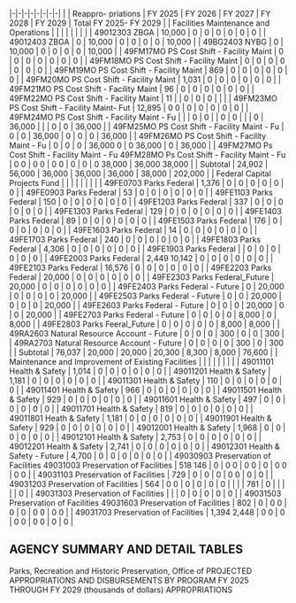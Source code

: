 |-|-|-|-|-|-|-|-|
| | Reappro-  priations | FY 2025 | FY 2026 | FY 2027 | FY 2028 | FY 2029 | Total FY 2025- FY 2029 |
| Facilities Maintenance and Operations | | | | | | | |
| 49012303 ZBGA | 10,000 | 0 | 0 | 0 | 0 | 0 | 0 |
| 49012403 ZBGA | 0 | 10,000 | 0 | 0 | 0 | 0 | 10,000 |
| 49BG2403 NYBG | 0 | 10,000 | 0 | 0 | 0 | 0 | 10,000 |
| 49FM17MO PS Cost Shift - Facility Maint | 0 | 0 | 0 | 0 | 0 | 0 | 0 |
| 49FM18MO PS Cost Shift - Facility Maint | 0 | 0 | 0 | 0 | 0 | 0 | 0 |
| 49FM19MO PS Cost Shift - Facility Maint | 869 | 0 | 0 | 0 | 0 | 0 | 0 |
| 49FM20MO PS Cost Shift - Facility Maint | 1,031 | 0 | 0 | 0 | 0 | 0 | 0 |
| 49FM21MO PS Cost Shift - Facility Maint | 96 | 0 | 0 | 0 | 0 | 0 | 0 |
| 49FM22MO PS Cost Shift - Facility Maint | 11 | | 0 | 0 | 0 | | |
| 49FM23MO PS Cost Shift - Facility Maint- Fut | 12,895 | 0  0 | 0 | 0 | 0 | 0 | 0 |
| 49FM24MO PS Cost Shift - Facility Maint - Fu | | | 0 | 0 | | 0 | 0 |
| | 0 | 36,000 | | | 0 | 0 | 36,000 |
| 49FM25MO PS Cost Shift - Facility Maint - Fu | 0 | 0 | 36,000 | 0 | 0 | 0 | 36,000 |
| 49FM26MO PS Cost Shift - Facility Maint - Fu | 0 | 0 | 0 | 36,000  0 | 0  36,000 | 0 | 36,000 |
| 49FM27MO Ps Cost Shift - Facility Maint - Fu  49FM28MO Ps Cost Shift - Facility Maint - Fu | 0  0 | 0  0 | 0  0 | 0 | 0 | 0  38,000 | 36,000  38,000 |
| Subtotal | 24,902 | 56,000 | 36,000 | 36,000 | 36,000 | 38,000 | 202,000 |
| Federal Capital Projects Fund | | | | | | | |
| 49FE0703 Parks Federal | 1,376 | 0 | 0 | 0 | 0 | 0 | 0 |
| 49FE0903 Parks Federal | 53 | 0 | 0 | 0 | 0 | 0 | 0 |
| 49FE1103 Parks Federal | 150 | 0 | 0 | 0 | 0 | 0 | 0 |
| 49FE1203 Parks Federal | 337 | 0 | 0 | 0 | 0 | 0 | 0 |
| 49FE1303 Parks Federal | 129 | 0 | 0 | 0 | 0 | 0 | 0 |
| 49FE1403 Parks Federal | 89 | 0 | 0 | 0 | 0 | 0 | 0 |
| 49FE1503 Parks Federal | 176 | 0 | 0 | 0 | 0 | 0 | 0 |
| 49FE1603 Parks Federal | 14 | 0 | 0 | 0 | 0 | 0 | 0 |
| 49FE1703 Parks Federal | 240 | 0 | 0 | 0 | 0 | 0 | 0 |
| 49FE1803 Parks Federal | 4,306 | 0 | 0 | 0 | 0 | 0 | 0 |
| 49FE1903 Parks Federal | | 0 | 0 | 0 | 0 | 0 | 0 |
| 49FE2003 Parks Federal | 2,449  10,142 | 0 | 0 | 0 | 0 | 0 | 0 |
| 49FE2103 Parks Federal | 16,576 | 0 | 0 | 0 | 0 | 0 | 0 |
| 49FE2203 Parks Federal | 20,000 | 0 | 0 | 0 | 0 | 0 | 0 |
| 49FE2303 Parks Federal_Future | 20,000 | 0 | 0 | 0 | 0 | 0 | 0 |
| 49FE2403 Parks Federal - Future | 0 | 20,000 | 0 | 0 | 0 | 0 | 20,000 |
| 49FE2503 Parks Federal - Future | 0 | 0 | 20,000 | 0 | 0 | 0 | 20,000 |
| 49FE2603 Parks Federal - Future | 0 | 0 | 0 | 20,000 | 0 | 0 | 20,000 |
| 49FE2703 Parks Federal - Future | 0 | 0 | 0 | 0 | 8,000 | 0 | 8,000 |
| 49FE2803 Parks Feeral_Future | 0 | 0 | 0 | 0 | 0 | 8,000 | 8,000 |
| 49RA2603 Natural Resource Account - Future | 0 | 0 | 0 | 300 | 0 | 0 | 300 |
| 49RA2703 Natural Resource Account - Future | 0 | 0 | 0 | 0 | 300 | 0 | 300 |
| Subtotal | 76,037 | 20,000 | 20,000 | 20,300 | 8,300 | 8,000 | 76,600 |
| Maintenance and Improvement of Existing Facilities | | | | | | | |
| 49011101 Health & Safety | 1,014 | 0 | 0 | 0 | 0 | 0 | 0 |
| 49011201 Health & Safety | 1,181 | 0 | 0 | 0 | 0 | 0 | 0 |
| 49011301 Health & Safety | 110 | 0 | 0 | 0 | 0 | 0 | 0 |
| 49011401 Health & Safety | 966 | 0 | 0 | 0 | 0 | 0 | 0 |
| 49011501 Health & Safety | 929 | 0 | 0 | 0 | 0 | 0 | 0 |
| 49011601 Health & Safety | 497 | 0 | 0 | 0 | 0 | 0 | 0 |
| 49011701 Health & Safety | 819 | 0 | 0 | 0 | 0 | 0 | 0 |
| 49011801 Heath & Safety | 1,181 | 0 | 0 | 0 | 0 | 0 | 0 |
| 49011901 Health & Safety | 929 | 0 | 0 | 0 | 0 | 0 | 0 |
| 49012001 Health & Safety | 1,968 | 0 | 0 | 0 | 0 | 0 | 0 |
| 49012101 Health & Safety | 2,753 | 0 | 0 | 0 | 0 | 0 | 0 |
| 49012201 Health & Safety | 2,741 | 0 | 0 | 0 | 0 | 0 | 0 |
| 49012301 Health & Safety - Future | 4,700 | 0 | 0 | 0 | 0 | 0 | 0 |
| 49030903 Preservation of Facilities 49031003 Preservation of Facilities | 518  146 | 0 | 0  0 | 0  0 | 0 | 0  0 | 0  0 |
| 49031103 Preservation of Facilities | 729 | 0 | 0 | 0 | 0  0 | 0 | 0 |
| 49031203 Preservation of Facilities | 564 | 0  0 | 0 | 0 | 0 | 0 | |
| | 781 | 0 | | | | | 0 |
| 49031303 Preservation of Facilities | | | 0 | 0 | 0 | 0 | 0 |
| 49031503 Preservation of Facilities 49031603 Preservation of Facilities | 802 | 0 | 0  0 | 0 | 0 | 0  0 | 0  0 |
| 49031703 Preservation of Facilities | 1,394  2,448 | 0  0 | 0 | 0  0 | 0  0 | 0 | 0 |

## **AGENCY SUMMARY AND DETAIL TABLES**

Parks, Recreation and Historic Preservation, Office of PROJECTED APPROPRIATIONS AND DISBURSEMENTS BY PROGRAM FY 2025 THROUGH FY 2029 (thousands of dollars) APPROPRIATIONS